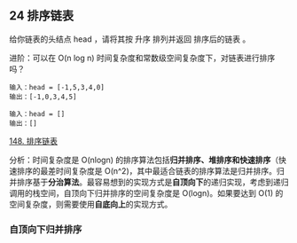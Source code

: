 ## 24 排序链表

给你链表的头结点 head ，请将其按 升序 排列并返回 排序后的链表 。

进阶：可以在 O(n log n) 时间复杂度和常数级空间复杂度下，对链表进行排序吗？


```
输入：head = [-1,5,3,4,0]
输出：[-1,0,3,4,5]

输入：head = []
输出：[]
```


[148. 排序链表](https://leetcode-cn.com/problems/sort-list/)




分析：时间复杂度是 O(nlogn) 的排序算法包括**归并排序、堆排序和快速排序**（快速排序的最差时间复杂度是 O(n^2)，其中最适合链表的排序算法是归并排序。归并排序基于**分治算法**。最容易想到的实现方式是**自顶向下**的递归实现，考虑到递归调用的栈空间，自顶向下归并排序的空间复杂度是 O(logn)。如果要达到 O(1) 的空间复杂度，则需要使用**自底向上**的实现方式。


### 自顶向下归并排序

















